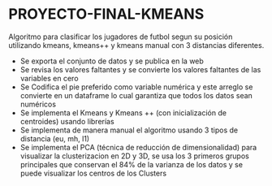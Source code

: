 # PROYECTO-FINAL-KMEANS
Algoritmo para clasificar los jugadores de futbol segun su posición utilizando kmeans, kmeans++ y kmeans manual con 3 distancias diferentes.
* Se exporta el conjunto de datos y se publica en la web
* Se revisa los valores faltantes y se convierte los valores faltantes de las variables en cero
* Se Codifica el pie preferido como variable numérica y este arreglo se convierte en un dataframe lo cual garantiza que todos los datos sean numéricos
* Se implementa el Kmeans y Kmeans ++ (con inicialización de centroides) usando librerías
* Se implementa de manera manual el algoritmo usando 3 tipos de distancia (eu, mh, l1)
* Se implementa el PCA (técnica de reducción de dimensionalidad) para visualizar la clusterizacion en 2D y 3D, se usa los 3 primeros grupos principales que conservan el 84% de la varianza de los datos y se puede visualizar los centros de los Clusters

